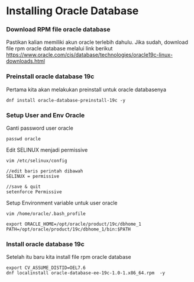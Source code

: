 # Installing Oracle Database


### Download RPM file oracle database
Pastikan kalian memiliki akun oracle terlebih dahulu.
Jika sudah, download file rpm oracle database melalui link berikut
https://www.oracle.com/cis/database/technologies/oracle19c-linux-downloads.html 

### Preinstall oracle database 19c

Pertama kita akan melakukan preinstall untuk oracle databasenya
```
dnf install oracle-database-preinstall-19c -y
```


### Setup User and Env Oracle
Ganti password user oracle
```
passwd oracle
```
Edit SELINUX menjadi permissive
```
vim /etc/selinux/config

//edit baris perintah dibawah
SELINUX = permissive

//save & quit
setenforce Permissive
```

Setup Environment variable untuk user oracle
```
vim /home/oracle/.bash_profile

export ORACLE_HOME=/opt/oracle/product/19c/dbhome_1
PATH=/opt/oracle/product/19c/dbhome_1/bin:$PATH
```

### Install oracle database 19c
Setelah itu baru kita install file rpm oracle database
```
export CV_ASSUME_DISTID=OEL7.6
dnf localinstall oracle-database-ee-19c-1.0-1.x86_64.rpm  -y
```
